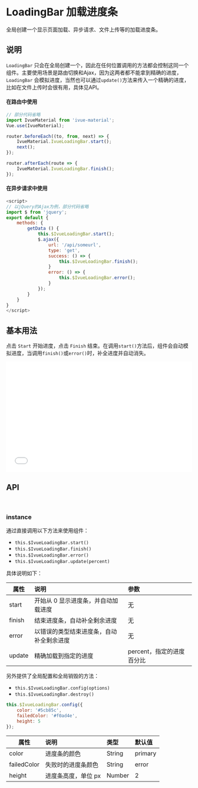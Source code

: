 # LoadingBar 加载进度条

全局创建一个显示页面加载、异步请求、文件上传等的加载进度条。


## 说明

```LoadingBar``` 只会在全局创建一个，因此在任何位置调用的方法都会控制这同一个组件。主要使用场景是路由切换和Ajax，因为这两者都不能拿到精确的进度，```LoadingBar``` 会模拟进度，当然也可以通过``update()``方法来传入一个精确的进度，比如在文件上传时会很有用，具体见API。

#### 在路由中使用 

```javascript
// 部分代码省略
import IvueMaterial from 'ivue-material';
Vue.use(IvueMaterial);

router.beforeEach((to, from, next) => {
    IvueMaterial.IvueLoadingBar.start();
    next();
});

router.afterEach(route => {
    IvueMaterial.IvueLoadingBar.finish();
});
```

#### 在异步请求中使用

```javascript
<script>
// 以jQuery的Ajax为例，部分代码省略
import $ from 'jquery';
export default {
    methods: {
        getData () {
            this.$IvueLoadingBar.start();
            $.ajax({
                url: '/api/someurl',
                type: 'get',
                success: () => {
                    this.$IvueLoadingBar.finish();
                }
                error: () => {
                    this.$IvueLoadingBar.error();
                }
            });
        }
    }
}
</script>
```




## 基本用法

点击 ```Start``` 开始进度，点击 ```Finish``` 结束。在调用```start()```方法后，组件会自动模拟进度，当调用```finish()```或```error()```时，补全进度并自动消失。

<iframe width="100%" height="300" src="//jsfiddle.net/qq282126990/f6co38p7/embedded/result,html,js,css/" allowfullscreen="allowfullscreen" allowpaymentrequest frameborder="0"></iframe>


## API
<br>

### instance     

通过直接调用以下方法来使用组件：

* ```this.$IvueLoadingBar.start()```
* ```this.$IvueLoadingBar.finish()```
* ```this.$IvueLoadingBar.error()```
* ```this.$IvueLoadingBar.update(percent)```

具体说明如下：     

| 属性          | 说明                             | 参数   |
| ------------- | :------------------------------- | :----- | 
| start    | 	开始从 0 显示进度条，并自动加载进度 | 无 | 
| finish    | 	结束进度条，自动补全剩余进度 | 无 | 
| error    | 	以错误的类型结束进度条，自动补全剩余进度 | 无 | 
| update    | 	精确加载到指定的进度 | percent，指定的进度百分比 | 


另外提供了全局配置和全局销毁的方法：        

* ```this.$IvueLoadingBar.config(options)```
* ```this.$IvueLoadingBar.destroy()```

```javascript
this.$IvueLoadingBar.config({
    color: '#5cb85c',
    failedColor: '#f0ad4e',
    height: 5
});
```     
  
| 属性      | 说明                     | 类型    | 默认值 |
| --------- | :----------------------- | :------ | :----- |       
| color | 进度条的颜色 | String | primary  |      
| failedColor | 失败时的进度条颜色 | String | error  |      
| height | 进度条高度，单位 px | Number | 2  |      
    

